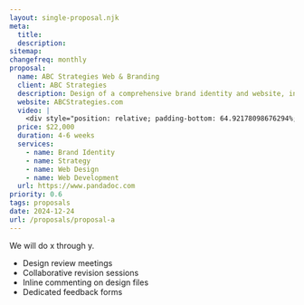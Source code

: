 ```yaml
---
layout: single-proposal.njk
meta:
  title:
  description: 
sitemap:
changefreq: monthly
proposal:
  name: ABC Strategies Web & Branding
  client: ABC Strategies
  description: Design of a comprehensive brand identity and website, including the creation of three initial logo concepts. The Service Provider will implement up to two rounds of revisions to refine the selected logo and finalize the brand identity. This process ensures alignment with the client’s vision while maintaining a streamlined and efficient workflow.
  website: ABCStrategies.com
  video: |
    <div style="position: relative; padding-bottom: 64.92178098676294%; height: 0;"><iframe src="https://www.loom.com/embed/51c7f54cfde9424db88ae935b7d93a88?sid=486ffe82-29d7-41a4-9c54-dc7f1e64588d" frameborder="0" webkitallowfullscreen mozallowfullscreen allowfullscreen style="position: absolute; top: 0; left: 0; width: 100%; height: 100%;"></iframe></div>
  price: $22,000
  duration: 4-6 weeks
  services:
    - name: Brand Identity
    - name: Strategy
    - name: Web Design
    - name: Web Development
  url: https://www.pandadoc.com
priority: 0.6
tags: proposals
date: 2024-12-24
url: /proposals/proposal-a
---
```

We will do x through y.

- Design review meetings
- Collaborative revision sessions
- Inline commenting on design files
- Dedicated feedback forms